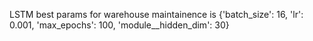 LSTM best params for warehouse maintainence is {'batch_size': 16, 'lr': 0.001, 'max_epochs': 100, 'module__hidden_dim': 30}
